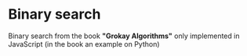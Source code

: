 <h1>Binary search</h1>
<font>Binary search from the book <b>"Grokay Algorithms"</b> only implemented in JavaScript (in the book an example on Python)</font>
